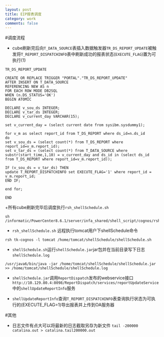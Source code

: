 ```yaml
---
layout: post
title: EIP报表调度
category: work
comments: false
---
```


#调度流程

+ cube刷新完后向`T_DATA_SOURCE`表插入数据触发器`TR_DS_REPORT_UPDATE`被触发将`T_REPORT_DISPATCHINFO`表中刷新成功的报表状态(`EXECUTE_FLAG`)置为可执行(1)

`TR_DS_REPORT_UPDATE`

```
CREATE OR REPLACE TRIGGER "PORTAL"."TR_DS_REPORT_UPDATE"
AFTER INSERT ON T_DATA_SOURCE
REFERENCING NEW AS n
FOR EACH ROW MODE DB2SQL
WHEN (n.DS_STATUS='OK')
BEGIN ATOMIC

DECLARE v_sou_ds INTEGER;
DECLARE v_tar_ds INTEGER;
DECLARE v_current_day VARCHAR(15);

set v_current_day = (select current date from sysibm.sysdummy1);

for v_m as select report_id from T_DS_REPORT where ds_id=n.ds_id
do
set v_sou_ds = (select count(*) from T_DS_REPORT where report_id=v_m.report_id);
set v_tar_ds = (select count(*) from T_DATA_SOURCE where  substr(start_time,1,10) = v_current_day and ds_id in (select ds_id from T_DS_REPORT where report_id=v_m.report_id));

IF (v_sou_ds = v_tar_ds) THEN
update T_REPORT_DISPATCHINFO set EXECUTE_FLAG='1' where report_id = v_m.report_id;
END IF;

end for;

END
```

+所有cube刷新完毕后调度执行`rsh_shellSchedule.sh`

```
sh /informatic/PowerCenter8.6.1/server/infa_shared/shell_script/cognos/rsh_shellSchedule.sh
```
+ `rsh_shellSchedule.sh` 远程执行tomcat用户下shellSchedule命令

```
rsh tk-cognos -l tomcat /home/tomcat/shellSchedule/shellSchedule.sh
```
+ `shellSchedule.sh`运行`shellSchedule.jar`jar包并在当前目录写下日志`shellSchedule.log`

```
/usr/java6/bin/java -jar /home/tomcat/shellSchedule/shellSchedule.jar >> /home/tomcat/shellSchedule/shellSchedule.log
```

+ `shellSchedule.jar`调用`ReportDispatch`发布的webservice接口`http://10.129.80.4:8098/ReportDispatch/services/reportUpdateService`中的`shellUpdateReportInfo`服务

+ `shellUpdateReportInfo`查询`T_REPORT_DISPATCHINFO`表查询执行状态为可执行的(EXECUTE_FLAG=1)导出报表并上传到OA服务器



#其他
+ 日志文件有点大可以将最新的日志截取另存为新文件
`tail -200000 catalina.out > catalina.tail200000.out`
